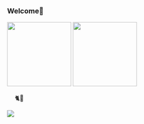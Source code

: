 ### Welcome👐

<p align="left">
  <img height="150px" src="https://github-readme-stats.vercel.app/api?username=ajj-k&show_icons=true&count_private=true&theme=jolly " />
  <img height="150px" src="https://github-readme-stats.vercel.app/api/top-langs/?username=ajj-k&count_private=true&theme=jolly" />
</p>　
🐈💨
<p>
  <img align="center" src="https://github-profile-trophy.vercel.app/?username=ajj-k&theme=onedark">
</p>
<!--
**ajj-k/ajj-k** is a ✨ _special_ ✨ repository because its `README.md` (this file) appears on your GitHub profile.

Here are some ideas to get you started:

- 🔭 I’m currently working on ...
- 🌱 I’m currently learning ...
- 👯 I’m looking to collaborate on ...
- 🤔 I’m looking for help with ...
- 💬 Ask me about ...
- 📫 How to reach me: ...
- 😄 Pronouns: ...
- ⚡ Fun fact: ...
-->
